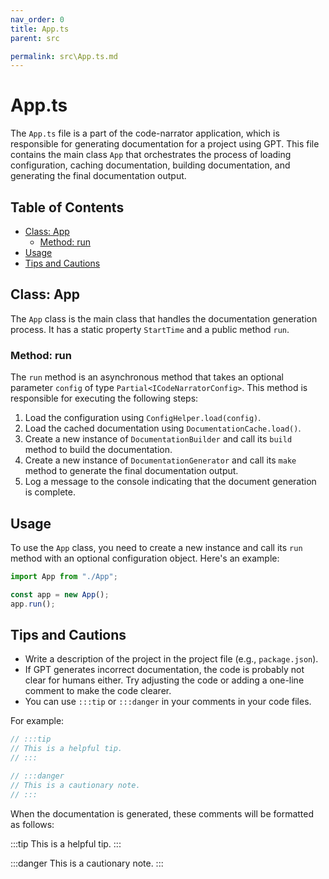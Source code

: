 ```yaml
---
nav_order: 0
title: App.ts
parent: src

permalink: src\App.ts.md
---
```


# App.ts

The `App.ts` file is a part of the code-narrator application, which is responsible for generating documentation for a project using GPT. This file contains the main class `App` that orchestrates the process of loading configuration, caching documentation, building documentation, and generating the final documentation output.

## Table of Contents

- [Class: App](#class-app)
  - [Method: run](#method-run)
- [Usage](#usage)
- [Tips and Cautions](#tips-and-cautions)

## Class: App

The `App` class is the main class that handles the documentation generation process. It has a static property `StartTime` and a public method `run`.

### Method: run

The `run` method is an asynchronous method that takes an optional parameter `config` of type `Partial<ICodeNarratorConfig>`. This method is responsible for executing the following steps:

1. Load the configuration using `ConfigHelper.load(config)`.
2. Load the cached documentation using `DocumentationCache.load()`.
3. Create a new instance of `DocumentationBuilder` and call its `build` method to build the documentation.
4. Create a new instance of `DocumentationGenerator` and call its `make` method to generate the final documentation output.
5. Log a message to the console indicating that the document generation is complete.

## Usage

To use the `App` class, you need to create a new instance and call its `run` method with an optional configuration object. Here's an example:

```javascript
import App from "./App";

const app = new App();
app.run();
```

## Tips and Cautions

- Write a description of the project in the project file (e.g., `package.json`).
- If GPT generates incorrect documentation, the code is probably not clear for humans either. Try adjusting the code or adding a one-line comment to make the code clearer.
- You can use `:::tip` or `:::danger` in your comments in your code files.

For example:

```javascript
// :::tip
// This is a helpful tip.
// :::

// :::danger
// This is a cautionary note.
// :::
```

When the documentation is generated, these comments will be formatted as follows:

:::tip
This is a helpful tip.
:::

:::danger
This is a cautionary note.
:::